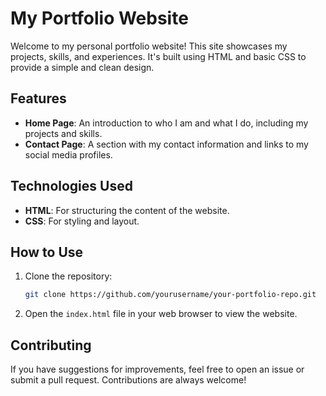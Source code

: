 
# My Portfolio Website

Welcome to my personal portfolio website! This site showcases my projects, skills, and experiences. It's built using HTML and basic CSS to provide a simple and clean design.

## Features

- **Home Page**: An introduction to who I am and what I do, including my projects and skills.
- **Contact Page**: A section with my contact information and links to my social media profiles.

## Technologies Used

- **HTML**: For structuring the content of the website.
- **CSS**: For styling and layout.

## How to Use

1. Clone the repository:
   ```bash
   git clone https://github.com/yourusername/your-portfolio-repo.git
   ```
2. Open the `index.html` file in your web browser to view the website.

## Contributing

If you have suggestions for improvements, feel free to open an issue or submit a pull request. Contributions are always welcome!



